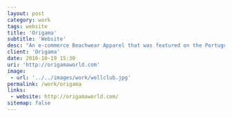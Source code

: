 ```yaml
---
layout: post
category: work
tags: website
title: 'Origama'
subtitle: 'Website'
desc: "An e-commerce Beachwear Apparel that was featured on the Portuguese Shark Tank TV-Show."
client: 'Origama'
date: 2016-10-19 15:30
uri: 'http://origamaworld.com'
image:
 - url: '../../images/work/wellclub.jpg'
permalink: /work/origama
links:
 - website: http://origamaworld.com/
sitemap: false
---
```

